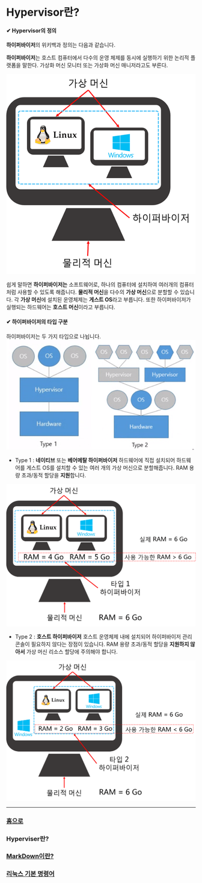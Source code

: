 # Hypervisor란?
   

#### ✔ Hypervisor의 정의

**하이퍼바이저**의 위키백과 정의는 다음과 같습니다.

**하이퍼바이저**는 호스트 컴퓨터에서 다수의 운영 체제를 동시에 실행하기 위한 논리적 플랫폼을 말한다. 가상화 머신 모니터 또는 가상화 머신 매니저라고도 부른다.
   

![하이퍼바이저](images/hypervisor.png "하이퍼바이저")

쉽게 말하면 **하이퍼바이저는** 소프트웨어로, 하나의 컴퓨터에 설치하여 여러개의 컴퓨터처럼 사용할 수 있도록 해줍니다. 
**물리적 머신**을 다수의 **가상 머신**으로 분할할 수 있습니다. 각 **가상 머신**에 설치된 운영체제는 **게스트 OS**라고 부릅니다. 또한 하이퍼바이저가 실행되는 하드웨어는 **호스트 머신**이라고 부릅니다.

#### ✔ 하이퍼바이저의 타입 구분

하이퍼바이저는 두 가지 타입으로 나뉩니다.
![하이퍼바이저 타입 구분](images/hypervisor%20type.png "하이퍼바이저 타입 구분")

- Type 1
: **네이티브** 또는 **베어메탈 하이퍼바이저**
하드웨어에 직접 설치되어 하드웨어를 게스트 OS를 설치할 수 있는 여러 개의 가상 머신으로 분할해줍니다.
RAM 용량 초과/동적 할당을 **지원**합니다.

![하이퍼바이저 타입1](images/hypervisor%20type1.png "하이퍼바이저 타입 1")
   

- Type 2
: **호스트 하이퍼바이저**
호스트 운영체제 내에 설치되어 하이퍼바이저 관리 콘솔이 필요하지 않다는 장점이 있습니다.
RAM 용량 초과/동적 할당을 **지원하지 않아서** 가상 머신 리소스 할당에 주의해야 합니다.

![하이퍼바이저 타입2](images/hypervisor%20type2.png "하이퍼바이저 타입 2")

----------------------------------------

### [홈으로](README.md)

### Hyperviser란?

### [MarkDown이란?](MARKDOWN.md)

### [리눅스 기본 명령어](LINUX_COMMAND.md)